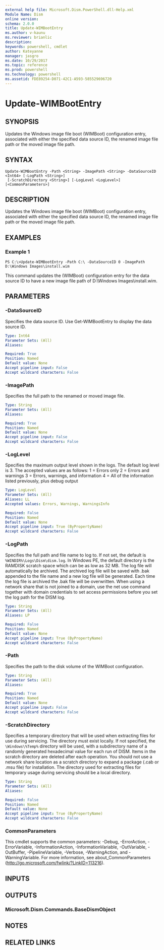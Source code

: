 ```yaml
---
external help file: Microsoft.Dism.PowerShell.dll-Help.xml
Module Name: Dism
online version: 
schema: 2.0.0
title: Update-WIMBootEntry
ms.author: v-kaunu
ms.reviewer: brianlic
description: 
keywords: powershell, cmdlet
author: Kateyanne
manager: jasgro
ms.date: 10/29/2017
ms.topic: reference
ms.prod: powershell
ms.technology: powershell
ms.assetid: FDE89254-D071-42C1-A593-585529696720
---
```


# Update-WIMBootEntry

## SYNOPSIS
Updates the Windows image file boot (WIMBoot) configuration entry, associated with either the specified data source ID, the renamed image file path or the moved image file path.

## SYNTAX

```
Update-WIMBootEntry -Path <String> -ImagePath <String> -DataSourceID <Int64> [-LogPath <String>]
 [-ScratchDirectory <String>] [-LogLevel <LogLevel>] [<CommonParameters>]
```

## DESCRIPTION
Updates the Windows image file boot (WIMBoot) configuration entry, associated with either the specified data source ID, the renamed image file path or the moved image file path.

## EXAMPLES

### Example 1
```
PS C:\>Update-WIMBootEntry -Path C:\ -DataSourceID 0 -ImagePath D:\Windows Images\install.wim
```

This command updates the (WIMBoot) configuration entry for the data source ID to have a new image file path of D:\Windows Images\install.wim.

## PARAMETERS

### -DataSourceID
Specifies the data source ID.
Use Get-WIMBootEntry to display the data source ID.

```yaml
Type: Int64
Parameter Sets: (All)
Aliases: 

Required: True
Position: Named
Default value: None
Accept pipeline input: False
Accept wildcard characters: False
```

### -ImagePath
Specifies the full path to the renamed or moved image file.

```yaml
Type: String
Parameter Sets: (All)
Aliases: 

Required: True
Position: Named
Default value: None
Accept pipeline input: False
Accept wildcard characters: False
```

### -LogLevel
Specifies the maximum output level shown in the logs.
The default log level is 3.
The accepted values are as follows:
1 = Errors only
2 = Errors and warnings
3 = Errors, warnings, and information
4 = All of the information listed previously, plus debug output

```yaml
Type: LogLevel
Parameter Sets: (All)
Aliases: LL
Accepted values: Errors, Warnings, WarningsInfo

Required: False
Position: Named
Default value: None
Accept pipeline input: True (ByPropertyName)
Accept wildcard characters: False
```

### -LogPath
Specifies the full path and file name to log to.
If not set, the default is `%WINDIR%\Logs\Dism\dism.log`.
In Windows PE, the default directory is the RAMDISK scratch space which can be as low as 32 MB.
The log file will automatically be archived.
The archived log file will be saved with .bak appended to the file name and a new log file will be generated.
Each time the log file is archived the .bak file will be overwritten. 
When using a network share that is not joined to a domain, use the net use command together with domain credentials to set access permissions before you set the log path for the DISM log.

```yaml
Type: String
Parameter Sets: (All)
Aliases: LP

Required: False
Position: Named
Default value: None
Accept pipeline input: True (ByPropertyName)
Accept wildcard characters: False
```

### -Path
Specifies the path to the disk volume of the WIMBoot configuration.

```yaml
Type: String
Parameter Sets: (All)
Aliases: 

Required: True
Position: Named
Default value: None
Accept pipeline input: False
Accept wildcard characters: False
```

### -ScratchDirectory
Specifies a temporary directory that will be used when extracting files for use during servicing.
The directory must exist locally.
If not specified, the `\Windows\%Temp%` directory will be used, with a subdirectory name of a randomly generated hexadecimal value for each run of DISM.
Items in the scratch directory are deleted after each operation. 
You should not use a network share location as a scratch directory to expand a package (.cab or .msu file) for installation.
The directory used for extracting files for temporary usage during servicing should be a local directory.

```yaml
Type: String
Parameter Sets: (All)
Aliases: 

Required: False
Position: Named
Default value: None
Accept pipeline input: True (ByPropertyName)
Accept wildcard characters: False
```

### CommonParameters
This cmdlet supports the common parameters: -Debug, -ErrorAction, -ErrorVariable, -InformationAction, -InformationVariable, -OutVariable, -OutBuffer, -PipelineVariable, -Verbose, -WarningAction, and -WarningVariable. For more information, see about_CommonParameters (http://go.microsoft.com/fwlink/?LinkID=113216).

## INPUTS

## OUTPUTS

### Microsoft.Dism.Commands.BaseDismObject

## NOTES

## RELATED LINKS

